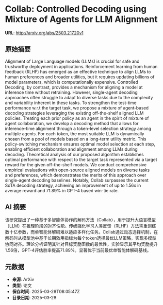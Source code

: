 # Collab: Controlled Decoding using Mixture of Agents for LLM Alignment

**URL**: http://arxiv.org/abs/2503.21720v1

## 原始摘要

Alignment of Large Language models (LLMs) is crucial for safe and trustworthy
deployment in applications. Reinforcement learning from human feedback (RLHF)
has emerged as an effective technique to align LLMs to human preferences and
broader utilities, but it requires updating billions of model parameters, which
is computationally expensive. Controlled Decoding, by contrast, provides a
mechanism for aligning a model at inference time without retraining. However,
single-agent decoding approaches often struggle to adapt to diverse tasks due
to the complexity and variability inherent in these tasks. To strengthen the
test-time performance w.r.t the target task, we propose a mixture of
agent-based decoding strategies leveraging the existing off-the-shelf aligned
LLM policies. Treating each prior policy as an agent in the spirit of mixture
of agent collaboration, we develop a decoding method that allows for
inference-time alignment through a token-level selection strategy among
multiple agents. For each token, the most suitable LLM is dynamically chosen
from a pool of models based on a long-term utility metric. This
policy-switching mechanism ensures optimal model selection at each step,
enabling efficient collaboration and alignment among LLMs during decoding.
Theoretical analysis of our proposed algorithm establishes optimal performance
with respect to the target task represented via a target reward for the given
off-the-shelf models. We conduct comprehensive empirical evaluations with
open-source aligned models on diverse tasks and preferences, which demonstrates
the merits of this approach over single-agent decoding baselines. Notably,
Collab surpasses the current SoTA decoding strategy, achieving an improvement
of up to 1.56x in average reward and 71.89% in GPT-4 based win-tie rate.


## AI 摘要

该研究提出了一种基于多智能体协作的解码方法（Collab），用于提升大语言模型（LLM）在推理阶段的对齐性能。传统强化学习人类反馈（RLHF）方法需重训练数十亿参数，而单智能体解码难以适应多样化任务。Collab通过动态选择机制，在解码时从模型池中基于长期效用指标为每个token选择最优LLM策略，实现多模型协同对齐。理论分析证明其针对目标奖励函数的最优性，实验显示其平均奖励提升1.56倍，GPT-4评估胜率提高71.89%，显著优于当前最优单智能体解码基线。

## 元数据

- **来源**: ArXiv
- **类型**: 论文
- **保存时间**: 2025-03-28T08:05:47Z
- **目录日期**: 2025-03-28
